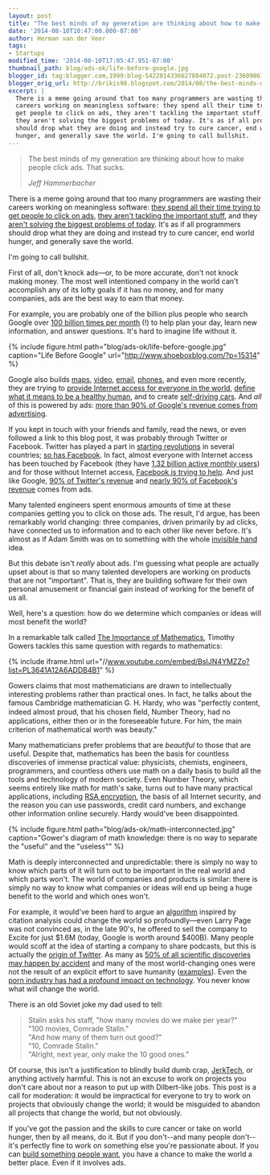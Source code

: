 ```yaml
---
layout: post
title: "The best minds of my generation are thinking about how to make people click ads—and that's ok."
date: '2014-08-10T10:47:00.000-07:00'
author: Herman van der Veer
tags:
- Startups
modified_time: '2014-08-10T17:05:47.951-07:00'
thumbnail_path: blog/ads-ok/life-before-google.jpg
blogger_id: tag:blogger.com,1999:blog-5422014336627804072.post-2360986755402594585
blogger_orig_url: http://brikis98.blogspot.com/2014/08/the-best-minds-of-my-generation-are.html
excerpt: |
  There is a meme going around that too many programmers are wasting their 
  careers working on meaningless software: they spend all their time trying to 
  get people to click on ads, they aren't tackling the important stuff, and 
  they aren't solving the biggest problems of today. It's as if all programmers 
  should drop what they are doing and instead try to cure cancer, end world 
  hunger, and generally save the world. I'm going to call bullshit.
---
```


<blockquote>
  <p>
    The best minds of my generation are thinking about how to make people click 
    ads. That sucks.
  </p>
  <cite>Jeff Hammerbacher</cite>
</blockquote>

There is a meme going around that too many programmers are wasting their careers 
working on meaningless software: [they spend all their time trying to get people 
to click on ads](http://www.businessweek.com/magazine/content/11_17/b4225060960537.htm), 
[they aren't tackling the important stuff](http://magazine.good.is/articles/big-time-vc-why-aren-t-tech-startups-tackling-the-important-stuff), 
and they [aren't solving the biggest problems of today](http://www.christophmccann.com/blog/2014/6/23/we-have-the-potential-to-solve-the-biggest-problems-of-today). 
It's as if all programmers should drop what they are doing and instead try to 
cure cancer, end world hunger, and generally save the world. 

I'm going to call bullshit. 

First of all, don't knock ads&mdash;or, to be more accurate, don't not knock making 
money. The most well intentioned company in the world can't accomplish any of 
its lofty goals if it has no money, and for many companies, ads are the best 
way to earn that money. 

For example, you are probably one of the billion plus people who search Google 
over [100 billion times per month](http://investor.google.com/corporate/2013/founders-letter.html) (!) 
to help plan your day, learn new information, and answer questions. It's hard to 
imagine life without it. 

{% include figure.html path="blog/ads-ok/life-before-google.jpg" caption="Life Before Google" url="http://www.shoeboxblog.com/?p=15314" %}

Google also builds [maps](https://www.google.com/maps), 
[video](https://www.youtube.com/), [email](https://mail.google.com/), 
[phones](http://www.android.com/), and even more recently, they are trying to 
[provide Internet access for everyone in the 
world](http://www.google.com/loon/), [define what it means to be a healthy 
human](http://online.wsj.com/articles/google-to-collect-data-to-define-healthy-human-1406246214), 
and to create [self-driving 
cars](http://googleblog.blogspot.com/2014/05/just-press-go-designing-self-driving.html). 
And *all* of this is powered by ads: [more than 90% of Google's revenue comes 
from advertising](http://news.softpedia.com/news/91-Percent-of-Google-Revenue-Still-Comes-from-Ads-392384.shtml).

If you kept in touch with your friends and family, read the news, or even 
followed a link to this blog post, it was probably through Twitter or 
Facebook. Twitter has played a part in [starting 
revolutions](http://en.wikipedia.org/wiki/Twitter_Revolution) in several 
countries; [so has Facebook](http://en.wikipedia.org/wiki/Facebook_Revolution). 
In fact, almost everyone with Internet access has been touched by Facebook (they 
have [1.32 billion active monthly users](http://newsroom.fb.com/company-info/)) 
and for those without Internet access, [Facebook is trying to 
help](http://www.internet.org/). And just like Google, [90% of Twitter's 
revenue](http://www.ibtimes.com/twitter-twtr-q1-2014-earnings-preview-slumping-user-growth-offsets-strong-increase-revenue-1577387) 
and [nearly 90% of Facebook's 
revenue](http://www.washingtonpost.com/business/technology/facebook-earnings-report-the-details-are-in-the-ads/2013/10/30/ee6280be-418a-11e3-a624-41d661b0bb78_story.html) 
comes from ads.

Many talented engineers spent enormous amounts of time at these companies 
getting you to click on those ads. The result, I'd argue, has been remarkably 
world changing: three companies, driven primarily by ad clicks, have connected 
us to information and to each other like never before. It's almost as if Adam 
Smith was on to something with the whole [invisible 
hand](http://en.wikipedia.org/wiki/Invisible_hand) idea. 

But this debate isn't *really* about ads. I'm guessing what people are 
actually upset about is that so many talented developers are working on 
products that are not "important". That is, they are building software for 
their own personal amusement or financial gain instead of working for the 
benefit of us all. 

Well, here's a question: how do we determine which companies or ideas will 
most benefit the world? 

In a remarkable talk called [The Importance of 
Mathematics](https://www.youtube.com/watch?v=BsIJN4YMZZo&amp;list=PL3641A12A6ADDB4B1&amp;index=1), 
Timothy Gowers tackles this same question with regards to mathematics: 

{% include iframe.html url="//www.youtube.com/embed/BsIJN4YMZZo?list=PL3641A12A6ADDB4B1" %}

Gowers claims that most mathematicians are drawn to intellectually interesting 
problems rather than practical ones. In fact, he talks about the famous 
Cambridge mathematician G. H. Hardy, who was "perfectly content, indeed almost 
proud, that his chosen ﬁeld, Number Theory, had no applications, either then 
or in the foreseeable future. For him, the main criterion of mathematical 
worth was beauty." 

Many mathematicians prefer problems that are *beautiful* to those that are 
useful. Despite that, mathematics has been the basis for countless discoveries 
of immense practical value: physicists, chemists, engineers, programmers, and 
countless others use math on a daily basis to build all the tools and 
technology of modern society. Even Number Theory, which seems entirely like 
math for math's sake, turns out to have many practical applications, including 
[RSA encryption](http://en.wikipedia.org/wiki/RSA_(cryptosystem)), the basis 
of all Internet security, and the reason you can use passwords, credit card 
numbers, and exchange other information online securely. Hardy would've been 
disappointed. 

{% include figure.html path="blog/ads-ok/math-interconnected.jpg" caption="Gower's diagram of math knowledge: there is no way to separate the &quot;useful&quot; and the &quot;useless&quot;" %}


Math is deeply interconnected and unpredictable: there is simply no way to know 
which parts of it will turn out to be important in the real world and which parts 
won't. The world of companies and products is similar: there is simply no way 
to know what companies or ideas will end up being a huge benefit to the world 
and which ones won't. 

For example, it would've been hard to argue an 
[algorithm](http://en.wikipedia.org/wiki/PageRank) inspired by citation 
analysis could change the world so profoundly&mdash;even Larry Page was not 
convinced as, in the late 90's, he offered to sell the company to Excite for 
just $1.6M (today, Google is worth around $400B). Many people would scoff at 
the idea of starting a company to share podcasts, but this is actually the 
[origin of 
Twitter](http://www.businessinsider.com/how-twitter-was-founded-2011-4). As 
many as [50% of all scientific discoveries may happen by 
accident](http://en.wikipedia.org/wiki/Role_of_chance_in_scientific_discoveries) 
and many of the most world-changing ones were not the result of an explicit 
effort to save humanity 
([examples](https://www.youtube.com/watch?v=YgdDQWW-7gE)). Even the [porn 
industry has had a profound impact on 
technology](http://www.pcworld.com/article/155745/porn_on_the_web.html). You 
never know what will change the world. 

There is an old Soviet joke my dad used to tell: 

> Stalin asks his staff, "how many movies do we make per year?"  
> "100 movies, Comrade Stalin."  
> "And how many of them turn out good?"  
> "10, Comrade Stalin."  
> "Alright, next year, only make the 10 good ones." 

Of course, this isn't a justification to blindly build dumb crap, 
[JerkTech](http://techcrunch.com/2014/07/03/go-disrupt-yourself/), or anything 
actively harmful. This is not an excuse to work on projects you don't care 
about nor a reason to put up with Dilbert-like jobs. This post is a call for 
moderation: it would be impractical for everyone to try to work on projects 
that obviously change the world; it would be misguided to abandon all projects 
that change the world, but not obviously. 

If you've got the passion and the skills to cure cancer or take on world 
hunger, then by all means, do it. But if you don't--and many people 
don't--it's perfectly fine to work on something else you're passionate about. 
If you can [build something people 
want](http://techcrunch.com/2006/09/02/an-interview-with-vc-paul-graham-of-ycombinator/), 
you have a chance to make the world a better place. Even if it involves ads. 